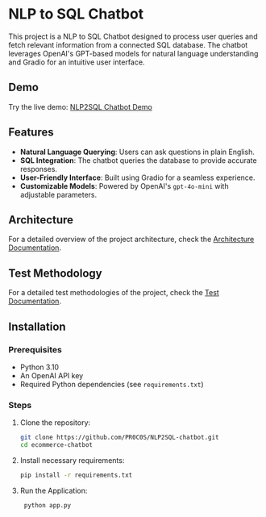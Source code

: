 # NLP to SQL Chatbot

This project is a NLP to SQL Chatbot designed to process user queries and fetch relevant information from a connected SQL database. The chatbot leverages OpenAI's GPT-based models for natural language understanding and Gradio for an intuitive user interface.

## Demo
Try the live demo: [NLP2SQL Chatbot Demo](https://huggingface.co/spaces/procos/ecommerce-v2)

## Features
- **Natural Language Querying**: Users can ask questions in plain English.
- **SQL Integration**: The chatbot queries the database to provide accurate responses.
- **User-Friendly Interface**: Built using Gradio for a seamless experience.
- **Customizable Models**: Powered by OpenAI's `gpt-4o-mini` with adjustable parameters.

## Architecture
For a detailed overview of the project architecture, check the [Architecture Documentation](docs/architecture.md).

## Test Methodology
For a detailed test methodologies of the project, check the [Test Documentation](docs/test_method.md).

## Installation

### Prerequisites
- Python 3.10
- An OpenAI API key
- Required Python dependencies (see `requirements.txt`)

### Steps
1. Clone the repository:
   ```bash
   git clone https://github.com/PR0C0S/NLP2SQL-chatbot.git
   cd ecommerce-chatbot

2. Install necessary requirements:
      ```bash
     pip install -r requirements.txt
     ```
3. Run the Application:
    ```bash
     python app.py
     ```